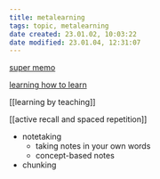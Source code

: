 ```yaml
---
title: metalearning
tags: topic, metalearning
date created: 23.01.02, 10:03:22
date modified: 23.01.04, 12:31:07
---
```


[super memo](http://super-memory.com/index.htm)

[learning how to learn](https://www.coursera.org/learn/learning-how-to-learn/home/week/1)

[[learning by teaching]]

[[active recall and spaced repetition]]

- notetaking
	- taking notes in your own words
	- concept-based notes
- chunking
